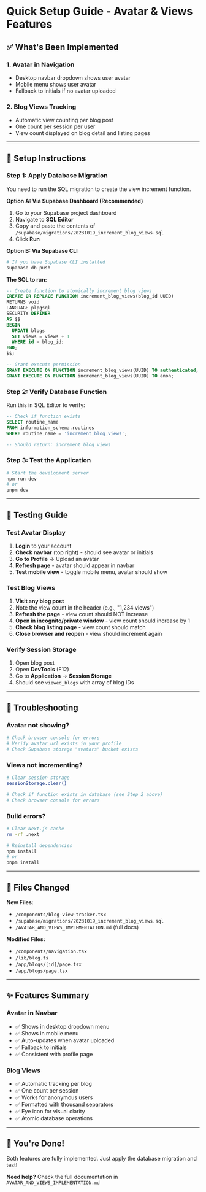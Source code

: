 # Quick Setup Guide - Avatar & Views Features

## ✅ What's Been Implemented

### 1. Avatar in Navigation
- Desktop navbar dropdown shows user avatar
- Mobile menu shows user avatar
- Fallback to initials if no avatar uploaded

### 2. Blog Views Tracking
- Automatic view counting per blog post
- One count per session per user
- View count displayed on blog detail and listing pages

---

## 🚀 Setup Instructions

### Step 1: Apply Database Migration

You need to run the SQL migration to create the view increment function.

**Option A: Via Supabase Dashboard (Recommended)**
1. Go to your Supabase project dashboard
2. Navigate to **SQL Editor**
3. Copy and paste the contents of `/supabase/migrations/20231019_increment_blog_views.sql`
4. Click **Run**

**Option B: Via Supabase CLI**
```bash
# If you have Supabase CLI installed
supabase db push
```

**The SQL to run:**
```sql
-- Create function to atomically increment blog views
CREATE OR REPLACE FUNCTION increment_blog_views(blog_id UUID)
RETURNS void
LANGUAGE plpgsql
SECURITY DEFINER
AS $$
BEGIN
  UPDATE blogs
  SET views = views + 1
  WHERE id = blog_id;
END;
$$;

-- Grant execute permission
GRANT EXECUTE ON FUNCTION increment_blog_views(UUID) TO authenticated;
GRANT EXECUTE ON FUNCTION increment_blog_views(UUID) TO anon;
```

### Step 2: Verify Database Function

Run this in SQL Editor to verify:
```sql
-- Check if function exists
SELECT routine_name 
FROM information_schema.routines 
WHERE routine_name = 'increment_blog_views';

-- Should return: increment_blog_views
```

### Step 3: Test the Application

```bash
# Start the development server
npm run dev
# or
pnpm dev
```

---

## 🧪 Testing Guide

### Test Avatar Display
1. **Login** to your account
2. **Check navbar** (top right) - should see avatar or initials
3. **Go to Profile** → Upload an avatar
4. **Refresh page** - avatar should appear in navbar
5. **Test mobile view** - toggle mobile menu, avatar should show

### Test Blog Views
1. **Visit any blog post**
2. Note the view count in the header (e.g., "1,234 views")
3. **Refresh the page** - view count should NOT increase
4. **Open in incognito/private window** - view count should increase by 1
5. **Check blog listing page** - view count should match
6. **Close browser and reopen** - view should increment again

### Verify Session Storage
1. Open blog post
2. Open **DevTools** (F12)
3. Go to **Application** → **Session Storage**
4. Should see `viewed_blogs` with array of blog IDs

---

## 🐛 Troubleshooting

### Avatar not showing?
```bash
# Check browser console for errors
# Verify avatar_url exists in your profile
# Check Supabase storage "avatars" bucket exists
```

### Views not incrementing?
```bash
# Clear session storage
sessionStorage.clear()

# Check if function exists in database (see Step 2 above)
# Check browser console for errors
```

### Build errors?
```bash
# Clear Next.js cache
rm -rf .next

# Reinstall dependencies
npm install
# or
pnpm install
```

---

## 📁 Files Changed

**New Files:**
- `/components/blog-view-tracker.tsx`
- `/supabase/migrations/20231019_increment_blog_views.sql`
- `/AVATAR_AND_VIEWS_IMPLEMENTATION.md` (full docs)

**Modified Files:**
- `/components/navigation.tsx`
- `/lib/blog.ts`
- `/app/blogs/[id]/page.tsx`
- `/app/blogs/page.tsx`

---

## ✨ Features Summary

### Avatar in Navbar
- ✅ Shows in desktop dropdown menu
- ✅ Shows in mobile menu
- ✅ Auto-updates when avatar uploaded
- ✅ Fallback to initials
- ✅ Consistent with profile page

### Blog Views
- ✅ Automatic tracking per blog
- ✅ One count per session
- ✅ Works for anonymous users
- ✅ Formatted with thousand separators
- ✅ Eye icon for visual clarity
- ✅ Atomic database operations

---

## 🎉 You're Done!

Both features are fully implemented. Just apply the database migration and test!

**Need help?** Check the full documentation in `AVATAR_AND_VIEWS_IMPLEMENTATION.md`
